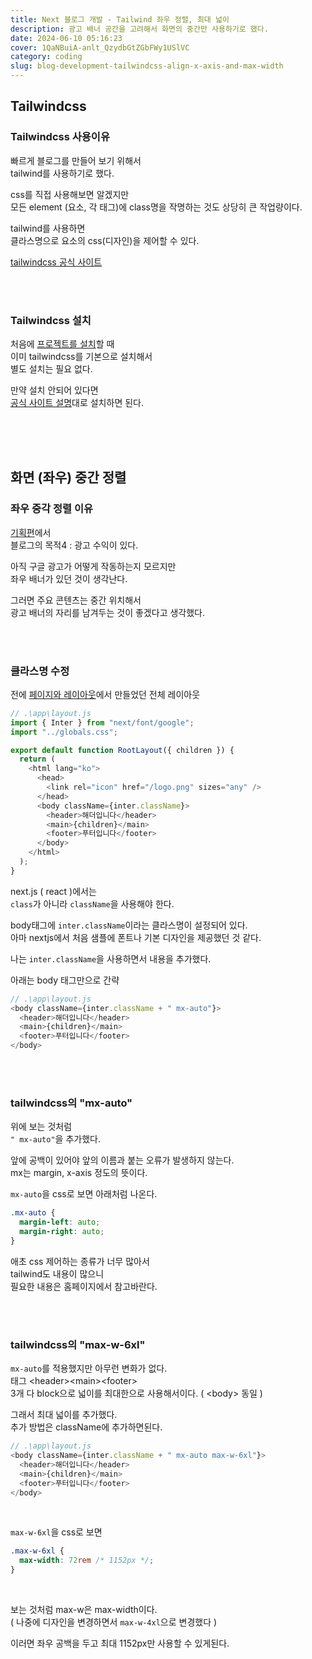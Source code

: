 ```yaml
---
title: Next 블로그 개발 - Tailwind 좌우 정렬, 최대 넓이
description: 광고 배너 공간을 고려해서 화면의 중간만 사용하기로 했다.
date: 2024-06-10 05:16:23
cover: 1QaNBuiA-anlt_QzydbGtZGbFWy1USlVC
category: coding
slug: blog-development-tailwindcss-align-x-axis-and-max-width
---
```


## Tailwindcss

### Tailwindcss 사용이유

빠르게 블로그를 만들어 보기 위해서  
tailwind를 사용하기로 했다.

css를 직접 사용해보면 알겠지만  
모든 element (요소, 각 태그)에 class명을 작명하는 것도 상당히 큰 작업량이다.

tailwind를 사용하면  
클라스명으로 요소의 css(디자인)을 제어할 수 있다.

[tailwindcss 공식 사이트](https://tailwindcss.com/)

<br><br>

### Tailwindcss 설치

처음에 [프로젝트를 설치](blog/blog-development-next-js-installation)할 때  
이미 tailwindcss를 기본으로 설치해서  
별도 설치는 필요 없다.

만약 설치 안되어 있다면  
[공식 사이트 설명](https://tailwindcss.com/docs/installation)대로 설치하면 된다.

<br><br><br>

## 화면 (좌우) 중간 정렬

### 좌우 중각 정렬 이유

[기획편](blog/blog-development-planning)에서  
블로그의 목적4 : 광고 수익이 있다.

아직 구글 광고가 어떻게 작동하는지 모르지만  
좌우 배너가 있던 것이 생각난다.

그러면 주요 콘텐츠는 중간 위치해서  
광고 배너의 자리를 남겨두는 것이 좋겠다고 생각했다.

<br><br>

### 클라스명 수정

전에 [페이지와 레이아웃](/blog/blog-development-next-js-page-and-layout)에서 만들었던 전체 레이아웃

```js
// .\app\layout.js
import { Inter } from "next/font/google";
import "../globals.css";

export default function RootLayout({ children }) {
  return (
    <html lang="ko">
      <head>
        <link rel="icon" href="/logo.png" sizes="any" />
      </head>
      <body className={inter.className}>
        <header>해더입니다</header>
        <main>{children}</main>
        <footer>푸터입니다</footer>
      </body>
    </html>
  );
}
```

next.js ( react )에서는  
`class`가 아니라 `className`을 사용해야 한다.

body태그에 `inter.className`이라는 클라스명이 설정되어 있다.  
아마 nextjs에서 처음 샘플에 폰트나 기본 디자인을 제공했던 것 같다.

나는 `inter.className`을 사용하면서 내용을 추가했다.

아래는 body 태그만으로 간략

```js
// .\app\layout.js
<body className={inter.className + " mx-auto"}>
  <header>해더입니다</header>
  <main>{children}</main>
  <footer>푸터입니다</footer>
</body>
```

<br><br>

### tailwindcss의 "mx-auto"

위에 보는 것처럼  
`" mx-auto"`을 추가했다.

앞에 공백이 있어야 앞의 이름과 붙는 오류가 발생하지 않는다.  
mx는 margin, x-axis 정도의 뜻이다.

`mx-auto`을 css로 보면 아래처럼 나온다.

```css
.mx-auto {
  margin-left: auto;
  margin-right: auto;
}
```

애초 css 제어하는 종류가 너무 많아서  
tailwind도 내용이 많으니  
필요한 내용은 홈페이지에서 참고바란다.

<br><br>

### tailwindcss의 "max-w-6xl"

`mx-auto`를 적용했지만 아무런 변화가 없다.  
태그 \<header>\<main>\<footer>  
3개 다 block으로 넓이를 최대한으로 사용해서이다. ( \<body> 동일 )

그래서 최대 넓이를 추가했다.  
추가 방법은 className에 추가하면된다.

```js
// .\app\layout.js
<body className={inter.className + " mx-auto max-w-6xl"}>
  <header>해더입니다</header>
  <main>{children}</main>
  <footer>푸터입니다</footer>
</body>
```

 <br>

`max-w-6xl`을 css로 보면

```css
.max-w-6xl {
  max-width: 72rem /* 1152px */;
}
```

<br>

보는 것처럼 max-w은 max-width이다.  
( 나중에 디자인을 변경하면서 `max-w-4xl`으로 변경했다 )

이러면 좌우 공백을 두고 최대 1152px만 사용할 수 있게된다.
